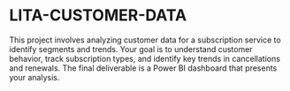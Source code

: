 # LITA-CUSTOMER-DATA
This project involves analyzing customer data for a subscription service to identify segments and trends. Your goal is to understand customer behavior, track subscription types, and identify key trends in cancellations and renewals. The final deliverable is a Power BI dashboard that presents your analysis. 
